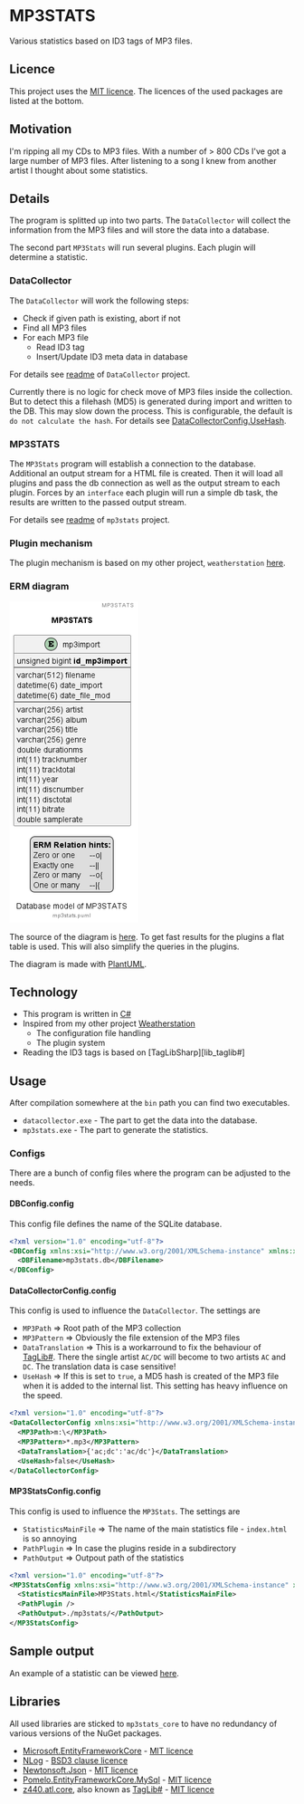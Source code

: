 # MP3STATS

Various statistics based on ID3 tags of MP3 files.

## Licence

This project uses the [MIT licence][licence_mit]. The licences of the used packages are listed at the bottom.

## Motivation

I'm ripping all my CDs to MP3 files. With a number of > 800 CDs I've got a large number of MP3 files. After listening to a song I knew from another artist I thought about some statistics.

## Details

The program is splitted up into two parts. The `DataCollector` will collect the information from the MP3 files and will store the data into a database.

The second part `MP3Stats` will run several plugins. Each plugin will determine a statistic.

### DataCollector

The `DataCollector` will work the following steps:

- Check if given path is existing, abort if not
- Find all MP3 files
- For each MP3 file
  - Read ID3 tag
  - Insert/Update ID3 meta data in database

For details see [readme][app_datacollector] of `DataCollector` project.

Currently there is no logic for check move of MP3 files inside the collection. But to detect this a filehash (MD5) is generated during import and written to the DB. This may slow down the process. This is configurable, the default is `do not calculate the hash`. For details see [DataCollectorConfig.UseHash][code_datacollectorconfig].

### MP3STATS

The `MP3Stats` program will establish a connection to the database. Additional an output stream for a HTML file is created. Then it will load all plugins and pass the db connection as well as the output stream to each plugin. Forces by an `interface` each plugin will run a simple db task, the results are written to the passed output stream.

For details see [readme][app_mp3stats] of `mp3stats` project.

### Plugin mechanism

The plugin mechanism is based on my other project, `weatherstation` [here][project_weatherstation].

### ERM diagram

![MP3Stats ERM diagram](./images/mp3stats.png "MP3Stats ERM diagram")

The source of the diagram is [here][file_erm]. To get fast results for the plugins a flat table is used. This will also simplify the queries in the plugins.

The diagram is made with [PlantUML][tool_puml].

## Technology

- This program is written in [C#][code_c#]
- Inspired from my other project [Weatherstation][project_weatherstation]
  - The configuration file handling
  - The plugin system
- Reading the ID3 tags is based on [TagLibSharp][lib_taglib#]

## Usage

After compilation somewhere at the `bin` path you can find two executables.

- `datacollector.exe` - The part to get the data into the database.
- `mp3stats.exe` - The part to generate the statistics.

### Configs

There are a bunch of config files where the program can be adjusted to the needs.

#### DBConfig.config

This config file defines the name of the SQLite database.

```xml
<?xml version="1.0" encoding="utf-8"?>
<DBConfig xmlns:xsi="http://www.w3.org/2001/XMLSchema-instance" xmlns:xsd="http://www.w3.org/2001/XMLSchema">
  <DBFilename>mp3stats.db</DBFilename>
</DBConfig>
```

#### DataCollectorConfig.config

This config is used to influence the `DataCollector`. The settings are

- `MP3Path` => Root path of the MP3 collection
- `MP3Pattern` => Obviously the file extension of the MP3 files
- `DataTranslation` => This is a workarround to fix the behaviour of [TagLib#][lib_taglibsharp]. There the single artist `AC/DC` will become to two artists `AC` and `DC`. The translation data is case sensitive!
- `UseHash` => If this is set to `true`, a MD5 hash is created of the MP3 file when it is added to the internal list. This setting has heavy influence on the speed.

```xml
<?xml version="1.0" encoding="utf-8"?>
<DataCollectorConfig xmlns:xsi="http://www.w3.org/2001/XMLSchema-instance" xmlns:xsd="http://www.w3.org/2001/XMLSchema">
  <MP3Path>m:\</MP3Path>
  <MP3Pattern>*.mp3</MP3Pattern>
  <DataTranslation>{'ac;dc':'ac/dc'}</DataTranslation>
  <UseHash>false</UseHash>
</DataCollectorConfig>
```

#### MP3StatsConfig.config

This config is used to influence the `MP3Stats`. The settings are

- `StatisticsMainFile` => The name of the main statistics file - `index.html` is so annoying
- `PathPlugin` => In case the plugins reside in a subdirectory
- `PathOutput` => Outpout path of the statistics

```xml
<?xml version="1.0" encoding="utf-8"?>
<MP3StatsConfig xmlns:xsi="http://www.w3.org/2001/XMLSchema-instance" xmlns:xsd="http://www.w3.org/2001/XMLSchema">
  <StatisticsMainFile>MP3Stats.html</StatisticsMainFile>
  <PathPlugin />
  <PathOutput>./mp3stats/</PathOutput>
</MP3StatsConfig>
```

## Sample output

An example of a statistic can be viewed [here][app_statistic].

## Libraries

All used libraries are sticked to `mp3stats_core` to have no redundancy of various versions of the NuGet packages.

- [Microsoft.EntityFrameworkCore][lib_efc] - [MIT licence][licence_mit]
- [NLog][lib_nlog] - [BSD3 clause licence][licence_bsd3]
- [Newtonsoft.Json][lib_newton_json] - [MIT licence][licence_mit]
- [Pomelo.EntityFrameworkCore.MySql][lib_pomelo] - [MIT licence][licence_mit]
- [z440.atl.core][lib_taglibsharp], also known as [TagLib#][lib_taglibsharp] - [MIT licence][licence_mit]

[app_datacollector]: ./datacollector/README.md
[app_mp3stats]: ./mp3stats/README.md
[app_statistic]: ./sample/MP3Stats.html
[code_c#]: https://learn.microsoft.com/en-us/dotnet/csharp/tour-of-csharp/
[code_datacollectorconfig]: ./datacollector/DataCollectorConfig.cs
[file_erm]: ./mp3stats.puml
[lib_efc]: https://www.nuget.org/packages/Microsoft.EntityFrameworkCore/
[lib_newton_json]: https://www.nuget.org/packages/Newtonsoft.Json/
[lib_nlog]: https://www.nuget.org/packages/NLog/
[lib_pomelo]: https://www.nuget.org/packages/Pomelo.EntityFrameworkCore.MySql/
[lib_taglibsharp]: https://github.com/mono/taglib-sharp
[lib_taglibsharp]: https://www.nuget.org/packages/z440.atl.core/
[licence_bsd3]: https://licenses.nuget.org/BSD-3-Clause
[licence_mit]: https://licenses.nuget.org/MIT
[project_weatherstation]: https://github.com/ThirtySomething/Weatherstation
[tool_puml]: https://plantuml.com/
